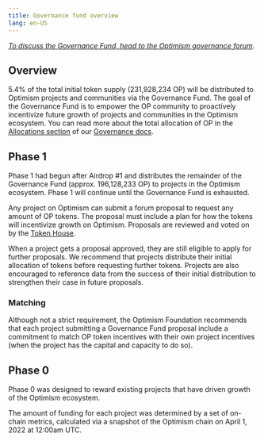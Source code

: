 ```yaml
---
title: Governance fund overview
lang: en-US
---
```


*[To discuss the Governance Fund, head to the Optimism governance forum](https://gov.optimism.io/t/governance-fund-discussion-thread/213)*.





## Overview

5.4% of the total initial token supply (231,928,234 OP) will be distributed to Optimism projects and communities via the Governance Fund. 
The goal of the Governance Fund is to empower the OP community to proactively incentivize future growth of projects and communities in the Optimism ecosystem. 
You can read more about the total allocation of OP in the [Allocations section](allocations.md) of our [Governance docs](README.md). 



## Phase 1

Phase 1 had begun after Airdrop #1 and distributes the remainder of the Governance Fund (approx. 196,128,233 OP) to projects in the Optimism ecosystem. 
Phase 1 will continue until the Governance Fund is exhausted. 

Any project on Optimism can submit a forum proposal to request any amount of OP tokens. 
The proposal must include a plan for how the tokens will incentivize growth on Optimism. 
Proposals are reviewed and voted on by the [Token House](token-house.md).

When a project gets a proposal approved, they are still eligible to apply for further proposals. 
We recommend that projects distribute their initial allocation of tokens before requesting further tokens. 
Projects are also encouraged to reference data from the success of their initial distribution to strengthen their case in future proposals.

### Matching

Although not a strict requirement, the Optimism Foundation recommends that each project submitting a Governance Fund proposal include a commitment to match OP token incentives with their own project incentives (when the project has the capital and capacity to do so).


## Phase 0

Phase 0 was designed to reward existing projects that have driven growth of the Optimism ecosystem. 

The amount of funding for each project was determined by a set of on-chain metrics, calculated via a snapshot of the Optimism chain on April 1, 2022 at 12:00am UTC.

<!--
Below is our initial set of guidelines for Phase 0 token distribution.

![](../../assets/docs/governance/gov-fund/table.png)

### Optimism nativity

Projects in Phase 0 receive a 3x multiplier if they are deemed “OP-native”, a determination made using a simple set of criteria.

**To qualify as OP Native, the latest version of the project's contracts must currently exist solely on Optimism (or Optimism AND Ethereum).**

### Allocations

To view the amount of tokens each Phase 0 project can claim, view [this spreadsheet](https://docs.google.com/spreadsheets/d/1kiMnAKXTxrmoL7duvLrDlhMfa35HGE55QgUK0Rq2Sso/edit#gid=1014306106). 
For more information, see the [Methodology Notes](#methodology-notes)  section below.

### Proposal Process

Each project must submit a proposal for how they will spend the tokens to grow usage of their project on Optimism. 
All Phase 0 proposals will be reviewed together as the Token House’s inaugural governance act. 
After this vote, OP tokens will be distributed to each approved project.

For details on how to submit a proposal during Phase 0, see [**this template**](https://gov.optimism.io/t/governance-fund-phase-0-how-to-create-a-proposal/215).

Projects that do not put forward a clear plan for how they will spend these tokens to incentivize sustainable growth of their community and usage on Optimism will *not* have their proposals included in the Phase 0 batch approval for submission to the Token House. 

If all Phase 0 projects successfully claim the OP they’re eligible for, a total of 36,600,000 OP (0.8% of the total initial OP supply, 15% of the total Governance Fund) will be allocated to 27 projects.

The majority of the Governance Fund will be distributed as part of **Phase 1**.

### Methodology Notes

- *TVL was pulled from [DeFiLlama’s Optimism TVL](https://defillama.com/chain/Optimism) data.*
  *DeFiLlama’s staking, pool2, borrowing, and double count categories were all filtered out in order to focus on core product TVL.*
- *Transaction count was based on the [project usage snapshot dashboard](https://dune.com/optimismpbc/Optimism-Project-and-App-Usage-Snapshots), with contract to project mappings performed manually.*
- *We calculated average transactions per day over the last 30 days.*
  *If a project deployed less than 30 days before April 1, we averaged transactions per day over the period it was live.*

-->